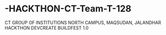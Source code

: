# -HACKTHON-CT-Team-T-128
 CT GROUP OF INSTITUTIONS NORTH CAMPUS, MAQSUDAN, JALANDHAR  HACKTHON DEVCREATE BUILDFEST 1.0
